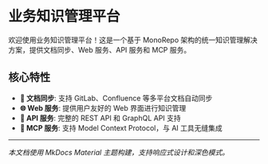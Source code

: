 # 业务知识管理平台

欢迎使用业务知识管理平台！这是一个基于 MonoRepo 架构的统一知识管理解决方案，提供文档同步、Web 服务、API 服务和 MCP 服务。

## 核心特性

- **🔄 文档同步**: 支持 GitLab、Confluence 等多平台文档自动同步
- **🌐 Web 服务**: 提供用户友好的 Web 界面进行知识管理
- **🔌 API 服务**: 完整的 REST API 和 GraphQL API 支持
- **🤖 MCP 服务**: 支持 Model Context Protocol，与 AI 工具无缝集成
---

*本文档使用 MkDocs Material 主题构建，支持响应式设计和深色模式。*